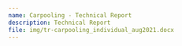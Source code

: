```yaml
---
name: Carpooling - Technical Report
description: Technical Report
file: img/tr-carpooling_individual_aug2021.docx
---
```

